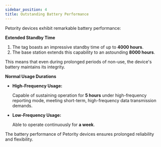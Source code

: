 ```yaml
---
sidebar_position: 4
title: Outstanding Battery Performance
--- 
```



Petority devices exhibit remarkable battery performance:

**Extended Standby Time** 

1. The tag boasts an impressive standby time of up to **4000 hours**.
2. The base station extends this capability to an astounding **8000 hours**.
   
This means that even during prolonged periods of non-use, the device's battery maintains its integrity.

**Normal Usage Durations**

- **High-Frequency Usage:** 

	Capable of sustaining operation for **5 hours** under high-frequency reporting mode, meeting short-term, high-frequency data transmission demands.
  
- **Low-Frequency Usage:** 

	Able to operate continuously for **a week**.

The battery performance of Petority devices ensures prolonged reliability and flexibility.